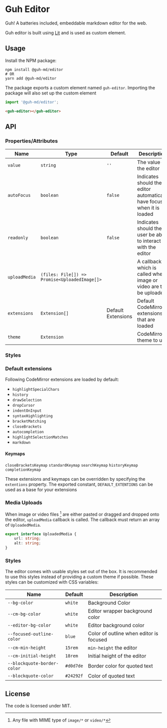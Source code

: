 # Guh Editor

Guh! A batteries included, embeddable markdown editor for the web.

Guh editor is built using [Lit](https://lit.dev) and is used as custom element.

## Usage

Install the NPM package:

```shell
npm install @guh-md/editor
# OR
yarn add @guh-md/editor
```

The package exports a custom element named `guh-editor`. Importing the package will also set up the custom element

```typescript
import '@guh-md/editor';
```

```html
<guh-editor></guh-editor>
```

## API

### Properties/Attributes

| Name          | Type                                          | Default            | Description                                                            |
| ------------- | --------------------------------------------- | ------------------ | ---------------------------------------------------------------------- |
| `value`       | `string`                                      | `''`               | The value of the editor                                                |
| `autoFocus`   | `boolean`                                     | `false`            | Indicates should the editor automatically have focus when it is loaded |
| `readonly`    | `boolean`                                     | `false`            | Indicates should the user be able to interact with the editor          |
| `uploadMedia` | `(files: File[]) => Promise<UploadedImage[]>` |                    | A callback which is called when image or video are to be uploaded.     |
| `extensions`  | `Extension[]`                                 | Default Extensions | Default CodeMirror extensions that are loaded                          |
| `theme`       | `Extension`                                   |                    | CodeMirror theme to use                                                |

### Styles

### Default extensions

Following CodeMirror extensions are loaded by default:

-   `highlightSpecialChars`
-   `history`
-   `drawSelection`
-   `dropCursor`
-   `indentOnInput`
-   `syntaxHighlighting`
-   `bracketMatching`
-   `closeBrackets`
-   `autocompletion`
-   `highlightSelectionMatches`
-   `markdown`

#### Keymaps

`closeBracketsKeymap`
`standardKeymap`
`searchKeymap`
`historyKeymap`
`completionKeymap`

These extensions and keymaps can be overridden by specifying the `extentions` property. The exported constant, `DEFAULT_EXTENTIONS` can be used as a base for your extensions

### Media Uploads

When image or video files [^1] are either pasted or dragged and dropped onto the editor, `uploadMedia` callback is called. The callback must return an array of `UploadedMedia`.

```typescript
export interface UploadedMedia {
    url: string;
    alt: string;
}
```

[^1]: Any file with MIME type of `image/*` or `video/*`

### Styles

The editor comes with usable styles set out of the box. It is recommended to use this styles instead of providing a custom theme if possible.
These styles can be customized with CSS variables:

| Name                        | Default   | Description                             |
| --------------------------- | --------- | --------------------------------------- |
| `--bg-color`                | `white`   | Background Color                        |
| `--cm-bg-color`             | `white`   | Editor wrapper background color         |
| `--editor-bg-color`         | `white`   | Editor background color                 |
| `--focused-outline-color`   | `blue`    | Color of outline when editor is focused |
| `--cm-min-height`           | `15rem`   | `min-height` the editor                 |
| `--cm-initial-height`       | `18rem`   | Initial height of the editor            |
| `--blockquote-border-color` | `#d0d7de` | Border color for quoted text            |
| `--blockquote-color`        | `#24292f` | Color of quoted text                    |

## License

The code is licensed under MIT.
